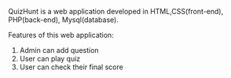 QuizHunt is a web application developed in HTML,CSS(front-end), PHP(back-end), Mysql(database).

Features of this web application:
1. Admin can add question
2. User can play quiz
3. User can check their final score
